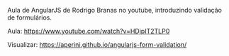 Aula de AngularJS de Rodrigo Branas no youtube, introduzindo validação de formulários.

Aula: https://www.youtube.com/watch?v=HDjpIT2TLP0

Visualizar: https://aperini.github.io/angularjs-form-validation/